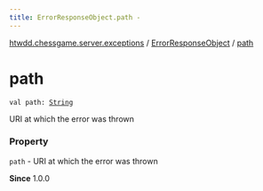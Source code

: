 ```yaml
---
title: ErrorResponseObject.path - 
---
```


[htwdd.chessgame.server.exceptions](../index.html) / [ErrorResponseObject](index.html) / [path](./path.html)

# path

`val path: `[`String`](https://kotlinlang.org/api/latest/jvm/stdlib/kotlin/-string/index.html)

URI at which the error was thrown

### Property

`path` - URI at which the error was thrown

**Since**
1.0.0

